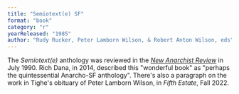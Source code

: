 ```yaml
---
title: "Semiotext(e) SF"
format: "book"
category: "r"
yearReleased: "1985"
author: "Rudy Rucker, Peter Lamborn Wilson, & Robert Anton Wilson, eds"
---
```

The _Semiotext(e)_ anthology was reviewed in the <a href="http://www.thesparrowsnest.org.uk/collections/public_archive/PAR0093.pdf">_New Anarchist Review_</a> in July 1990. Rich Dana, in 2014, described this  "wonderful book" as "perhaps the quintessential Anarcho-SF anthology". There's also a paragraph on the work in Tighe's obituary of Peter Lamborn Wilson, in _Fifth Estate_, Fall 2022.

